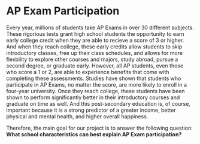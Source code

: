# AP Exam Participation 
Every year, millions of students take AP Exams in over 30 different subjects. These rigorious tests grant high school students the opportunity to earn early college credit when they are able to recieve a score of 3 or higher. And when they reach college, these early credits allow students to skip introductory classes, free up their class schedules, and allows for more flexbility to explore other courses and majors, study abroad, pursue a second degree, or graduate early. However, all AP students, even those who score a 1 or 2, are able to experience benefits that come with completing these assessments. Studies have shown that students who participate in AP Exams, no matter the score, are more likely to enroll in a four-year university. Once they reach college, these students have been shown to perform significantly better in their introductory courses and graduate on time as well. And this post-secondary education is, of course, important because it is a strong predictor of a greater income, better physical and mental health, and higher overall happiness.

Therefore, the main goal for our project is to answer the following question: **What school characteristics can best explain AP Exam participation?**
